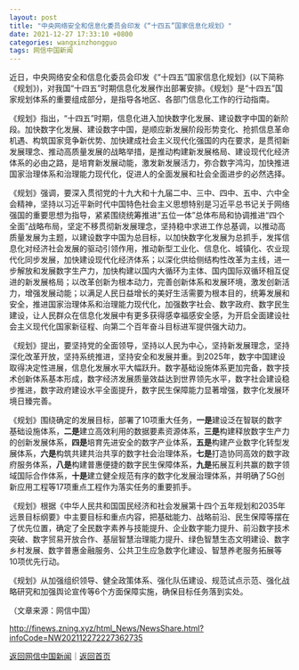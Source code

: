 ```yaml
---
layout: post
title: "中央网络安全和信息化委员会印发《“十四五”国家信息化规划》"
date: 2021-12-27 17:33:10 +0800
categories: wangxinzhongguo
tags: 网信中国新闻
---
```

<p>近日，中央网络安全和信息化委员会印发《“十四五”国家信息化规划》(以下简称《规划》)，对我国“十四五”时期信息化发展作出部署安排。《规划》是“十四五”国家规划体系的重要组成部分，是指导各地区、各部门信息化工作的行动指南。</p><p>《规划》指出，“十四五”时期，信息化进入加快数字化发展、建设数字中国的新阶段。加快数字化发展、建设数字中国，是顺应新发展阶段形势变化、抢抓信息革命机遇、构筑国家竞争新优势、加快建成社会主义现代化强国的内在要求，是贯彻新发展理念、推动高质量发展的战略举措，是推动构建新发展格局、建设现代化经济体系的必由之路，是培育新发展动能，激发新发展活力，弥合数字鸿沟，加快推进国家治理体系和治理能力现代化，促进人的全面发展和社会全面进步的必然选择。</p><p>《规划》强调，要深入贯彻党的十九大和十九届二中、三中、四中、五中、六中全会精神，坚持以习近平新时代中国特色社会主义思想特别是习近平总书记关于网络强国的重要思想为指导，紧紧围绕统筹推进“五位一体”总体布局和协调推进“四个全面”战略布局，坚定不移贯彻新发展理念，坚持稳中求进工作总基调，以推动高质量发展为主题，以建设数字中国为总目标，以加快数字化发展为总抓手，发挥信息化对经济社会发展的驱动引领作用，推动新型工业化、信息化、城镇化、农业现代化同步发展，加快建设现代化经济体系；以深化供给侧结构性改革为主线，进一步解放和发展数字生产力，加快构建以国内大循环为主体、国内国际双循环相互促进的新发展格局；以改革创新为根本动力，完善创新体系和发展环境，激发创新活力，增强发展动能；以满足人民日益增长的美好生活需要为根本目的，统筹发展和安全，推进国家治理体系和治理能力现代化，加强数字社会、数字政府、数字民生建设，让人民群众在信息化发展中有更多获得感幸福感安全感，为开启全面建设社会主义现代化国家新征程、向第二个百年奋斗目标进军提供强大动力。</p><p>《规划》提出，要坚持党的全面领导，坚持以人民为中心，坚持新发展理念，坚持深化改革开放，坚持系统推进，坚持安全和发展并重。到2025年，数字中国建设取得决定性进展，信息化发展水平大幅跃升。数字基础设施体系更加完备，数字技术创新体系基本形成，数字经济发展质量效益达到世界领先水平，数字社会建设稳步推进，数字政府建设水平全面提升，数字民生保障能力显著增强，数字化发展环境日臻完善。</p><p>《规划》围绕确定的发展目标，部署了10项重大任务，<strong>一是</strong>建设泛在智联的数字基础设施体系，<strong>二是</strong>建立高效利用的数据要素资源体系，<strong>三是</strong>构建释放数字生产力的创新发展体系，<strong>四是</strong>培育先进安全的数字产业体系，<strong>五是</strong>构建产业数字化转型发展体系，<strong>六是</strong>构筑共建共治共享的数字社会治理体系，<strong>七是</strong>打造协同高效的数字政府服务体系，<strong>八是</strong>构建普惠便捷的数字民生保障体系，<strong>九是</strong>拓展互利共赢的数字领域国际合作体系，<strong>十是</strong>建立健全规范有序的数字化发展治理体系，并明确了5G创新应用工程等17项重点工程作为落实任务的重要抓手。</p><p>《规划》根据《中华人民共和国国民经济和社会发展第十四个五年规划和2035年远景目标纲要》中主要目标和重点内容，把基础能力、战略前沿、民生保障等摆在了优先位置，确定了全民数字素养与技能提升、企业数字能力提升、前沿数字技术突破、数字贸易开放合作、基层智慧治理能力提升、绿色智慧生态文明建设、数字乡村发展、数字普惠金融服务、公共卫生应急数字化建设、智慧养老服务拓展等10项优先行动。</p><p>《规划》从加强组织领导、健全政策体系、强化队伍建设、规范试点示范、强化战略研究和加强舆论宣传等6个方面保障实施，确保目标任务落到实处。</p><p class="em_media">（文章来源：网信中国）</p>

<http://finews.zning.xyz/html_News/NewsShare.html?infoCode=NW202112272227362735>

[返回网信中国新闻](//finews.withounder.com/category/wangxinzhongguo.html)｜[返回首页](//finews.withounder.com/)
